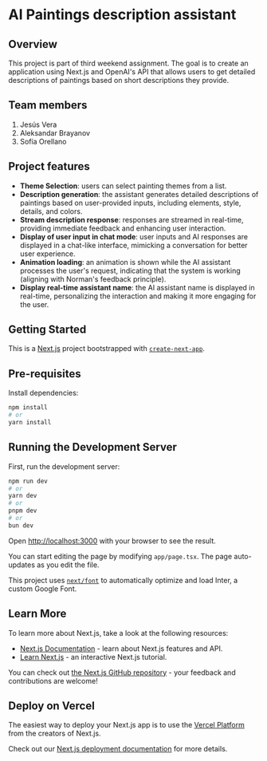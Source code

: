 # AI Paintings description assistant
## Overview
This project is part of third weekend assignment. The goal is to create an application using Next.js and OpenAI's API that allows users to get detailed descriptions of paintings based on short descriptions they provide.

## Team members
1. Jesús Vera
2. Aleksandar Brayanov
3. Sofía Orellano

## Project features
- **Theme Selection**: users can select painting themes from a list.
- **Description generation**: the assistant generates detailed descriptions of paintings based on user-provided inputs, including elements, style, details, and colors.
- **Stream description response**: responses are streamed in real-time, providing immediate feedback and enhancing user interaction.
- **Display of user input in chat mode**: user inputs and AI responses are displayed in a chat-like interface, mimicking a conversation for better user experience.
- **Animation loading**: an animation is shown while the AI assistant processes the user's request, indicating that the system is working (aligning with Norman's feedback principle).
- **Display real-time assistant name**: the AI assistant name is displayed in real-time, personalizing the interaction and making it more engaging for the user.

## Getting Started
This is a [Next.js](https://nextjs.org/) project bootstrapped with [`create-next-app`](https://github.com/vercel/next.js/tree/canary/packages/create-next-app).

## Pre-requisites
Install dependencies:
```bash
npm install
# or
yarn install
```

## Running the Development Server
First, run the development server:

```bash
npm run dev
# or
yarn dev
# or
pnpm dev
# or
bun dev
```

Open [http://localhost:3000](http://localhost:3000) with your browser to see the result.

You can start editing the page by modifying `app/page.tsx`. The page auto-updates as you edit the file.

This project uses [`next/font`](https://nextjs.org/docs/basic-features/font-optimization) to automatically optimize and load Inter, a custom Google Font.

## Learn More

To learn more about Next.js, take a look at the following resources:

- [Next.js Documentation](https://nextjs.org/docs) - learn about Next.js features and API.
- [Learn Next.js](https://nextjs.org/learn) - an interactive Next.js tutorial.

You can check out [the Next.js GitHub repository](https://github.com/vercel/next.js/) - your feedback and contributions are welcome!

## Deploy on Vercel

The easiest way to deploy your Next.js app is to use the [Vercel Platform](https://vercel.com/new?utm_medium=default-template&filter=next.js&utm_source=create-next-app&utm_campaign=create-next-app-readme) from the creators of Next.js.

Check out our [Next.js deployment documentation](https://nextjs.org/docs/deployment) for more details.
